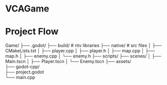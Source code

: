 # VCAGame

# Project Flow

Game/
├── .godot/
├── build/   # ntv libraries
├── native/  # src files
│   ├── CMakeLists.txt
│   ├── player.cpp
│   ├── player.h
│   ├── map.cpp
│   ├── map.h
│   ├── enemy.cpp
│   └── enemy.h
├── scripts/
├── scenes/
│   ├── Main.tscn
│   ├── Player.tscn
│   └── Enemy.tscn
├── assets/               
├── godot-cpp/            
├── project.godot         
└── main.cpp              
